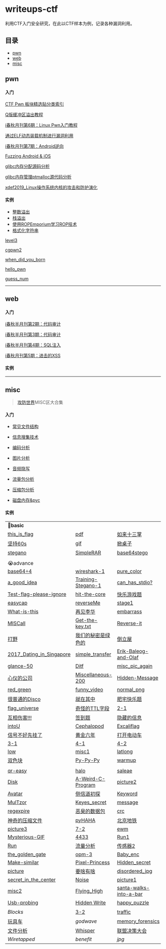 # writeups-ctf

利用CTF入门安全研究，在此以CTF样本为例，记录各种漏洞利用。

## 目录

- [pwn](#pwn)
- [web](#web)
- [misc](#misc)

## <a id="pwn">pwn</a>

#### 入门

[CTF Pwn 板块精选贴分类索引](https://github.com/ByeRose/writeups-ctf/blob/main/pwn/collect/CTF%E3%80%8EPwn%E3%80%8F%E7%89%88%E5%9D%97%E7%B2%BE%E9%80%89%E5%B8%96%E5%88%86%E7%B1%BB%E7%B4%A2%E5%BC%95.pdf)

[Q版缓冲区溢出教程](https://github.com/ByeRose/writeups-ctf/blob/main/pwn/collect/Q%E7%89%88%E7%BC%93%E5%86%B2%E5%8C%BA%E6%BA%A2%E5%87%BA%E6%95%99%E7%A8%8B.pdf)

[i春秋月刊第6期：Linux Pwn入门教程](https://github.com/ByeRose/writeups-ctf/blob/main/pwn/collect/i%E6%98%A5%E7%A7%8B%E6%9C%88%E5%88%8A%E7%AC%AC6%E6%9C%9F%EF%BC%9ALinux%20Pwn%E5%85%A5%E9%97%A8%E6%95%99%E7%A8%8B.pdf)

[通过ELF动态装载机制进行漏洞利用](https://github.com/ByeRose/writeups-ctf/blob/main/pwn/collect/%E9%80%9A%E8%BF%87ELF%E5%8A%A8%E6%80%81%E8%A3%85%E8%BD%BD%E6%9C%BA%E5%88%B6%E8%BF%9B%E8%A1%8C%E6%BC%8F%E6%B4%9E%E5%88%A9%E7%94%A8.pdf)

[i春秋月刊第7期：Android逆向](https://github.com/ByeRose/writeups-ctf/blob/main/pwn/collect/i%E6%98%A5%E7%A7%8B%E6%9C%88%E5%88%8A%E7%AC%AC7%E6%9C%9F%EF%BC%9AAndroid%E9%80%86%E5%90%91.pdf)

[Fuzzing Android & iOS](https://github.com/ByeRose/writeups-ctf/blob/main/pwn/collect/Fuzzing%20Android%20%26%20iOS.pdf)

[glibc内存分配源码分析](https://github.com/ByeRose/writeups-ctf/blob/main/pwn/collect/glibc%E5%86%85%E5%AD%98%E5%88%86%E9%85%8D%E6%BA%90%E7%A0%81%E5%88%86%E6%9E%90.pdf)

[glibc内存管理ptmalloc源代码分析](https://github.com/ByeRose/writeups-ctf/blob/main/pwn/collect/glibc%E5%86%85%E5%AD%98%E7%AE%A1%E7%90%86ptmalloc%E6%BA%90%E4%BB%A3%E7%A0%81%E5%88%86%E6%9E%90.pdf)

[xdef2019_Linux操作系统内核的攻击和防护演化](https://github.com/ByeRose/writeups-ctf/blob/main/pwn/collect/xdef2019_Linux%E6%93%8D%E4%BD%9C%E7%B3%BB%E7%BB%9F%E5%86%85%E6%A0%B8%E7%9A%84%E6%94%BB%E5%87%BB%E5%92%8C%E9%98%B2%E6%8A%A4%E6%BC%94%E5%8C%96.pdf)

#### 实例

- [整数溢出]()
- [栈溢出]()
- [使用ROPEmporium学习ROP技术]()
- [格式化字符串]()



[level3](https://github.com/ByeRose/writeups-adworld/blob/main/pwn/%5Bret2libc%5Dlevel3%20%E6%94%BB%E9%98%B2%E4%B8%96%E7%95%8C%20.pdf)

[cgpwn2](https://github.com/ByeRose/writeups-adworld/blob/main/pwn/%5Bret2sys%5Dcgpwn2%20%E6%94%BB%E9%98%B2%E4%B8%96%E7%95%8C.pdf)

[when_did_you_born](https://github.com/ByeRose/writeups-adworld/blob/main/pwn/%5B%E6%A0%88%E6%BA%A2%E5%87%BA%5Dwhen_did_you_born%20%E6%94%BB%E9%98%B2%E4%B8%96%E7%95%8C.pdf)

[hello_pwn](https://github.com/ByeRose/writeups-adworld/blob/main/pwn/%5B%E6%A0%88%E6%BA%A2%E5%87%BA%5Dhello_pwn%20%E6%94%BB%E9%98%B2%E4%B8%96%E7%95%8C.pdf)

[guess_num](https://github.com/ByeRose/writeups-adworld/blob/main/pwn/%5B%E6%A0%88%E6%BA%A2%E5%87%BA%5Dguess_num%20%E6%94%BB%E9%98%B2%E4%B8%96%E7%95%8C.pdf)



---



## <a id="web">web</a>

#### 入门

[i春秋半月刊第2期：代码审计]()

[i春秋半月刊第3期：代码审计]()

[i春秋半月刊第4期：SQL注入]()

[i春秋月刊第5期：进击的XSS]()

#### 实例



---



## <a id="misc">misc</a>

>  [攻防世界](https://adworld.xctf.org.cn/)MISC区大合集

#### 入门

- [常见文件结构](https://github.com/ByeRose/writeups-ctf/blob/main/misc/%E5%B8%B8%E8%A7%81%E6%96%87%E4%BB%B6%E7%BB%93%E6%9E%84.md)

- [信息搜集技术](https://github.com/ByeRose/writeups-ctf/blob/main/misc/%E4%BF%A1%E6%81%AF%E6%90%9C%E9%9B%86%E6%8A%80%E6%9C%AF.pdf)

- [编码分析](https://github.com/ByeRose/writeups-ctf/blob/main/misc/%E7%BC%96%E7%A0%81%E5%88%86%E6%9E%90.pdf)

- [图片分析](https://github.com/ByeRose/writeups-ctf/blob/main/misc/%E5%9B%BE%E7%89%87%E5%88%86%E6%9E%90.pdf)

- [音频隐写](https://github.com/ByeRose/writeups-ctf/blob/main/misc/%E9%9F%B3%E9%A2%91%E9%9A%90%E5%86%99%20.pdf)

- [流量包分析](https://github.com/ByeRose/writeups-ctf/blob/main/misc/%E6%B5%81%E9%87%8F%E5%8C%85%E5%88%86%E6%9E%90.pdf)

- [压缩包分析](https://github.com/ByeRose/writeups-ctf/blob/main/misc/%E5%8E%8B%E7%BC%A9%E5%8C%85%E5%88%86%E6%9E%90.pdf)

- [磁盘内存&pyc](https://github.com/ByeRose/writeups-ctf/blob/main/misc/%E7%A3%81%E7%9B%98%E5%86%85%E5%AD%98%26pyc.pdf)

#### 实例

|                                                              |                                                              |                                                              |                                                              |
| ------------------------------------------------------------ | ------------------------------------------------------------ | ------------------------------------------------------------ | ------------------------------------------------------------ |
| :muscle:**basic**                                            |                                                              |                                                              |                                                              |
| [this_is_flag](https://blog.csdn.net/weixin_44604541/article/details/109058125) | [pdf](https://blog.csdn.net/weixin_44604541/article/details/109058125) | [如来十三掌](https://github.com/ByeRose/writeups-ctf/blob/main/misc/%5B%E4%B8%8E%E4%BD%9B%E8%AE%BA%E7%A6%85%2CRot13%2CBase64%5D%E5%A6%82%E6%9D%A5%E5%8D%81%E4%B8%89%E6%8E%8C%20%E6%94%BB%E9%98%B2%E4%B8%96%E7%95%8C.pdf) | [give_you_flag](https://github.com/ByeRose/writeups-ctf/blob/main/misc/%5Bgif%2CQRcode%5Dgive_you_flag%20%E6%94%BB%E9%98%B2%E4%B8%96%E7%95%8C.pdf) |
| [坚持60s](https://blog.csdn.net/weixin_44604541/article/details/109058125) | [gif](https://github.com/ByeRose/writeups-ctf/blob/main/misc/%5Bascii%2C%E8%84%9A%E6%9C%AC%5Dgif%20%E6%94%BB%E9%98%B2%E4%B8%96%E7%95%8C.pdf) | [掀桌子](https://github.com/ByeRose/writeups-ctf/blob/main/misc/%5Bascii%2C%E8%84%9A%E6%9C%AC%5D%E6%8E%80%E6%A1%8C%E5%AD%90%20%E6%94%BB%E9%98%B2%E4%B8%96%E7%95%8C.pdf) | [ext3](https://github.com/ByeRose/writeups-ctf/blob/main/misc/%5B%E6%96%87%E4%BB%B6%E7%B3%BB%E7%BB%9F%5Dext3%20%E6%94%BB%E9%98%B2%E4%B8%96%E7%95%8C.pdf) |
| [stegano](https://github.com/ByeRose/writeups-ctf/blob/main/misc/%5Bpdf%2Cmorse%5Dstegano%20%E6%94%BB%E9%98%B2%E4%B8%96%E7%95%8C.pdf) | [SimpleRAR](https://github.com/ByeRose/writeups-ctf/blob/main/misc/%5BRAR%2Cgif%2CQRcode%5DSimpleRAR%20%E6%94%BB%E9%98%B2%E4%B8%96%E7%95%8C.pdf) | [base64stego](https://github.com/ByeRose/writeups-ctf/blob/main/misc/%5BBase64%E9%9A%90%E5%86%99%5Dbase64stego%20%E6%94%BB%E9%98%B2%E4%B8%96%E7%95%8C.pdf) | [功夫再高也怕菜刀](https://github.com/ByeRose/writeups-ctf/blob/main/misc/%5Bwireshark%2Cforemost%5D%E5%8A%9F%E5%A4%AB%E5%86%8D%E9%AB%98%E4%B9%9F%E6%80%95%E8%8F%9C%E5%88%80%20%E6%94%BB%E9%98%B2%E4%B8%96%E7%95%8C.pdf) |
|                                                              |                                                              |                                                              |                                                              |
| :sob:advance                                                 |                                                              |                                                              |                                                              |
| [base64÷4](https://blog.csdn.net/fool_best/article/details/104176814) | [wireshark-1](https://blog.csdn.net/fool_best/article/details/104136590) | [pure_color](https://blog.csdn.net/gongjingege/article/details/108035013) | [Aesop_secret](https://github.com/ByeRose/writeups-ctf/blob/main/misc/%5BAES%2Cps%5DAesop_secret%20%E6%94%BB%E9%98%B2%E4%B8%96%E7%95%8C.pdf) |
| [a_good_idea](https://github.com/ByeRose/writeups-ctf/blob/main/misc/%5BPIL%2Cbinwalk%5Da_good_idea%20%E6%94%BB%E9%98%B2%E4%B8%96%E7%95%8C.pdf) | [Training-Stegano-1](https://blog.csdn.net/qq_43312665/article/details/104209475) | [can_has_stdio?](https://blog.csdn.net/weixin_47717433/article/details/108300271) | [János-the-Ripper](https://github.com/ByeRose/writeups-ctf/blob/main/misc/%5B%E7%88%86%E7%A0%B4%2Czip%5DJ%C3%A1nos-the-Ripper%20%E6%94%BB%E9%98%B2%E4%B8%96%E7%95%8C.pdf) |
| [Test-flag-please-ignore](https://blog.csdn.net/harry_c/article/details/99615704) | [hit-the-core](https://github.com/ByeRose/writeups-ctf/blob/main/misc/%5B%E5%AD%97%E7%AC%A6%E4%B8%B2%5Dhit-the-core%20%E6%94%BB%E9%98%B2%E4%B8%96%E7%95%8C.pdf) | [快乐游戏题](https://blog.csdn.net/gongjingege/article/details/108169629) | [Banmabanma](https://github.com/ByeRose/writeups-ctf/blob/main/misc/%5B%E6%9D%A1%E5%BD%A2%E7%A0%81%5DBanmabanma%20%E6%94%BB%E9%98%B2%E4%B8%96%E7%95%8C.pdf) |
| [easycap](https://blog.csdn.net/harry_c/article/details/99686762) | [reverseMe](https://blog.csdn.net/gongjingege/article/details/108173174) | [stage1](https://github.com/ByeRose/writeups-ctf/blob/main/misc/%5Bpyc%5Dstage1%20%E6%94%BB%E9%98%B2%E4%B8%96%E7%95%8C.pdf) | [Hear-with-your-Eyes](https://github.com/ByeRose/writeups-ctf/blob/main/misc/%5B%E9%9F%B3%E9%A2%91%5DHear-with-your-Eyes%20%E6%94%BB%E9%98%B2%E4%B8%96%E7%95%8C.pdf) |
| [What-is-this](https://blog.csdn.net/harry_c/article/details/99404172) | [再见李华](https://github.com/ByeRose/writeups-ctf/blob/main/misc/%5Bmd5%2Cforemost%5D%E5%86%8D%E8%A7%81%E6%9D%8E%E5%8D%8E%20%E6%94%BB%E9%98%B2%E4%B8%96%E7%95%8C.pdf) | [embarrass](https://blog.csdn.net/gongjingege/article/details/108034693) | [神奇的Modbus](https://blog.csdn.net/qq_46927150/article/details/105880372) |
| [MISCall](https://github.com/ByeRose/writeups-ctf/blob/main/misc/%5Bgit%5DMISCall%20%E6%94%BB%E9%98%B2%E4%B8%96%E7%95%8C.pdf) | [Get-the-key.txt](https://blog.csdn.net/weixin_43877387/article/details/103133884) | [Reverse-it](https://github.com/ByeRose/writeups-ctf/blob/main/misc/%5Bjpg%5DReverse-it%20%E6%94%BB%E9%98%B2%E4%B8%96%E7%95%8C.pdf) | [something_in_image](https://blog.csdn.net/weixin_45556441/article/details/109864134) |
| [打野](https://blog.csdn.net/qq_43312665/article/details/104262278) | [我们的秘密是绿色的](https://github.com/ByeRose/writeups-ctf/blob/main/misc/%5B%E6%A0%85%E6%A0%8F%EF%BC%8C%E5%87%AF%E6%92%92%EF%BC%8C%E4%BC%AA%E5%8A%A0%E5%AF%86%EF%BC%8C%E6%98%8E%E6%96%87%E6%94%BB%E5%87%BBour%20secret%5D%E6%88%91%E4%BB%AC%E7%9A%84%E7%A7%98%E5%AF%86%E6%98%AF%E7%BB%BF%E8%89%B2%E7%9A%84_%E6%94%BB%E9%98%B2%E4%B8%96%E7%95%8C.pdf) | [倒立屋](https://github.com/ByeRose/writeups-ctf/blob/main/misc/%5Bzsteg%5D%E5%80%92%E7%AB%8B%E5%B1%8B%20%E6%94%BB%E9%98%B2%E4%B8%96%E7%95%8C.pdf) | [小小的PDF](https://blog.csdn.net/weixin_44604541/article/details/109840744) |
| [2017_Dating_in_Singapore](https://github.com/ByeRose/writeups-ctf/blob/main/misc/%5B%E6%97%A5%E5%8E%86%5D2017_Dating_in_Singapore%20%E6%94%BB%E9%98%B2%E4%B8%96%E7%95%8C.pdf) | [simple_transfer](https://blog.csdn.net/RuoLi_s/article/details/109630540) | [Erik-Baleog-and-Olaf](https://github.com/ByeRose/writeups-ctf/blob/main/misc/%5B%E5%83%8F%E7%B4%A0%2C%E4%BA%8C%E7%BB%B4%E7%A0%81%5DErik-Baleog-and-Olaf%20%E6%94%BB%E9%98%B2%E4%B8%96%E7%95%8C.pdf) | [labour](https://github.com/ByeRose/writeups-ctf/blob/main/misc/%5Bgpx%5Dlabour%20%E6%94%BB%E9%98%B2%E4%B8%96%E7%95%8C.pdf) |
| [glance-50](https://blog.csdn.net/harry_c/article/details/99862218) | [Ditf](https://github.com/ByeRose/writeups-ctf/blob/main/misc/%5Bforemost%2Cpacpng%2Cbase64%2CHTTP%2C%E5%88%86%E8%BE%A8%E7%8E%87%5DDitf%20%E6%94%BB%E9%98%B2%E4%B8%96%E7%95%8C.pdf) | [misc_pic_again](https://github.com/ByeRose/writeups-ctf/blob/main/misc/%5B%E6%AD%A3%E5%88%99%EF%BC%8C%E5%9B%BE%E7%89%87%E9%9A%90%E5%86%99%5Dmisc_pic_again%20%E6%94%BB%E9%98%B2%E4%B8%96%E7%95%8C.pdf) | [适合作为桌面](https://blog.csdn.net/YUK_103/article/details/103223552) |
| [心仪的公司](https://blog.csdn.net/weixin_44604541/article/details/109451538) | [Miscellaneous-200](https://github.com/ByeRose/writeups-ctf/blob/main/misc/%5B%E5%83%8F%E7%B4%A0%5DMiscellaneous-200%20%E6%94%BB%E9%98%B2%E4%B8%96%E7%95%8C.pdf) | [Hidden-Message](https://github.com/ByeRose/writeups-ctf/blob/main/misc/%5Bpcap%2Cascii%5DHidden-Message%20%E6%94%BB%E9%98%B2%E4%B8%96%E7%95%8C.pdf) | [Recover-Deleted-File](https://github.com/ByeRose/writeups-ctf/blob/main/misc/%5B%E6%95%B0%E6%8D%AE%E6%81%A2%E5%A4%8D%5DRecover-Deleted-File%20%E6%94%BB%E9%98%B2%E4%B8%96%E7%95%8C.pdf) |
| [red_green](https://github.com/ByeRose/writeups-ctf/blob/main/misc/%5B%E5%9B%BE%E7%89%87%E9%9A%90%E5%86%99%5Dred_green%20%E6%94%BB%E9%98%B2%E4%B8%96%E7%95%8C.pdf) | [funny_video](https://github.com/ByeRose/writeups-ctf/blob/main/misc/%5B%E8%A7%86%E9%A2%91%EF%BC%8C%E9%9F%B3%E9%A2%91%5Dfunny_video%20%E6%94%BB%E9%98%B2%E4%B8%96%E7%95%8C.pdf) | [normal_png](https://blog.csdn.net/weixin_44604541/article/details/110870849) | [很普通的数独](https://blog.csdn.net/weixin_44604541/article/details/109506510) |
| [很普通的Disco](https://blog.csdn.net/weixin_44604541/article/details/109534557) | [就在其中](https://github.com/ByeRose/writeups-ctf/blob/main/misc/%5BRSA%2Cpcapng%5D%E5%B0%B1%E5%9C%A8%E5%85%B6%E4%B8%AD%20%E6%94%BB%E9%98%B2%E4%B8%96%E7%95%8C.pdf) | [肥宅快乐题](https://blog.csdn.net/weixin_44604541/article/details/109543998) | [miscmisc](https://github.com/ByeRose/writeups-ctf/blob/main/misc/%5B%E5%9B%BE%E7%89%87%E9%9A%90%E5%86%99%2Cword%2C%E6%98%8E%E6%96%87%E6%94%BB%E5%87%BB%5Dmiscmisc%20%E6%94%BB%E9%98%B2%E4%B8%96%E7%95%8C.pdf) |
| [flag_universe](https://blog.csdn.net/weixin_44604541/article/details/109570910) | [奇怪的TTL字段](https://github.com/ByeRose/writeups-ctf/blob/main/misc/%5B%E8%87%AA%E5%8A%A8%E5%AF%86%E9%92%A5%E5%AF%86%E7%A0%81%2C%E4%BA%8C%E8%BF%9B%E5%88%B6%E9%9A%90%E5%86%99%5D%E5%A5%87%E6%80%AA%E7%9A%84TTL%E5%AD%97%E6%AE%B5%20%E6%94%BB%E9%98%B2%E4%B8%96%E7%95%8C.pdf) | [2-1](https://github.com/ByeRose/writeups-ctf/blob/main/misc/%5BCRC%E7%88%86%E7%A0%B4%5D2-1%20%E6%94%BB%E9%98%B2%E4%B8%96%E7%95%8C.pdf) | [3-11](https://github.com/ByeRose/writeups-ctf/blob/main/misc/%5BBase64%E5%9B%BE%E7%89%87%EF%BC%8CLSB%5D3-11%20%E6%94%BB%E9%98%B2%E4%B8%96%E7%95%8C.pdf) |
| [互相伤害!!!](https://blog.csdn.net/weixin_44604541/article/details/109717353) | [签到题](https://blog.csdn.net/Guapichen/article/details/107980578) | [隐藏的信息](https://blog.csdn.net/weixin_44604541/article/details/109770572) | [Become_a_Rockstar](https://github.com/ByeRose/writeups-ctf/blob/main/misc/%5B%E5%8F%A6%E7%B1%BB%E7%BC%96%E7%A8%8B%E8%AF%AD%E8%A8%80%5DBecome_a_Rockstar%20%E6%94%BB%E9%98%B2%E4%B8%96%E7%95%8C.pdf) |
| [intoU](https://blog.csdn.net/weixin_44604541/article/details/111059531) | [Cephalopod](https://github.com/ByeRose/writeups-ctf/blob/main/misc/%5B%E6%B5%81%E9%87%8F%5DCephalopod%20%E6%94%BB%E9%98%B2%E4%B8%96%E7%95%8C.pdf) | [Excaliflag](https://blog.csdn.net/weixin_44604541/article/details/109964193) | [Just-No-One](https://blog.csdn.net/weixin_44604541/article/details/110742990) |
| [信号不好先挂了](https://blog.csdn.net/weixin_44604541/article/details/110062566) | [黄金六年](https://github.com/ByeRose/writeups-ctf/blob/main/misc/%5B%E8%A7%86%E9%A2%91%E5%B8%A7%2Crar%5D%E9%BB%84%E9%87%91%E5%85%AD%E5%B9%B4%20%E6%94%BB%E9%98%B2%E4%B8%96%E7%95%8C.pdf) | [打开电动车](https://fishpond.blog.csdn.net/article/details/111193409) | [hong](https://blog.csdn.net/weixin_44604541/article/details/111247886) |
| [3-1](https://github.com/ByeRose/writeups-ctf/blob/main/misc/%5B%E6%B5%81%E9%87%8F%E5%8C%85%2CBase64%5D3-1%20%E6%94%BB%E9%98%B2%E4%B8%96%E7%95%8C.pdf) | [4-1](https://github.com/ByeRose/writeups-ctf/blob/main/misc/%5B%E7%9B%B2%E6%B0%B4%E5%8D%B0%5D4-1%20%E6%94%BB%E9%98%B2%E4%B8%96%E7%95%8C.pdf) | [4-2](https://github.com/ByeRose/writeups-ctf/blob/main/misc/%5B%E8%AF%8D%E9%A2%91%E5%88%86%E6%9E%90%5D4-2%20%E6%94%BB%E9%98%B2%E4%B8%96%E7%95%8C.pdf) | [5-1](https://blog.csdn.net/weixin_44604541/article/details/110378348) |
| [low](https://blog.csdn.net/weixin_44604541/article/details/110428984) | [misc1](https://blog.csdn.net/weixin_44604541/article/details/110478409) | [latlong](https://github.com/ByeRose/writeups-ctf/blob/main/misc/%5B%E6%97%A0%E7%BA%BF%E7%94%B5%5Dlatlong%20%E6%94%BB%E9%98%B2%E4%B8%96%E7%95%8C.pdf) | [Miscellaneous-300](https://github.com/ByeRose/writeups-ctf/blob/main/misc/%5B%E7%88%86%E7%A0%B4%2C%E9%A2%91%E8%B0%B1%E5%9B%BE%5DMiscellaneous-300%20%E6%94%BB%E9%98%B2%E4%B8%96%E7%95%8C.pdf) |
| [双色块](https://github.com/ByeRose/writeups-ctf/blob/main/misc/%5BASCII%2CDES%E8%A7%A3%E5%AF%86%5D%E5%8F%8C%E8%89%B2%E5%9D%97%20%E6%94%BB%E9%98%B2%E4%B8%96%E7%95%8C.pdf) | [Py-Py-Py](https://github.com/ByeRose/writeups-ctf/blob/main/misc/%5Bpyc%E9%9A%90%E5%86%99%5DPy-Py-Py%20%E6%94%BB%E9%98%B2%E4%B8%96%E7%95%8C.pdf) | [warmup](https://blog.csdn.net/weixin_44604541/article/details/109566704) | [传感器1](https://blog.csdn.net/weixin_44604541/article/details/109614250) |
|                                                              |                                                              |                                                              |                                                              |
| [qr-easy](https://yous.be/2014/12/07/seccon-ctf-2014-qr-easy-write-up/) | [halo](https://blog.csdn.net/weixin_44604541/article/details/111737216) | [saleae](https://m09ic.top/posts/41838/)                     | [mysql](https://fishpond.blog.csdn.net/article/details/111109033) |
| [Disk](https://blog.csdn.net/lycnjupt/article/details/84237825) | [A-Weird-C-Program](https://blog.csdn.net/weixin_44604541/article/details/112402771) | [picture2](https://blog.csdn.net/weixin_44604541/article/details/111311012) | [test.pyc](https://blog.csdn.net/weixin_44604541/article/details/111404198) |
| [Avatar](https://blog.csdn.net/weixin_44604541/article/details/111473759) | [侧信道初探](https://blog.csdn.net/weixin_44604541/article/details/111513482) | [Keyword](https://fishpond.blog.csdn.net/article/details/111676599) | [clemency](https://blog.csdn.net/xuandao_ahfengren/article/details/106428165) |
| [MulTzor](https://blog.csdn.net/qq_35713009/article/details/89340976) | [Keyes_secret](https://blog.csdn.net/weixin_44604541/article/details/112005839) | [message](https://blog.csdn.net/weixin_44604541/article/details/112062209) | [arrdeepee](https://nandynarwhals.org/hitbgsec2017-arrdeepee/) |
| [regexpire](https://eugenekolo.com/blog/csaw-qual-ctf-2016/#regexpire) | [恶臭的数据包](https://blog.csdn.net/weixin_44604541/article/details/112235777) | [crc](https://blog.csdn.net/weixin_44604541/article/details/112356639) | [challenge_how_many_Vigenère](https://blog.csdn.net/weixin_44604541/article/details/113558114) |
| [神奇的压缩文件](https://blog.csdn.net/weixin_44604541/article/details/112427198) | [pyHAHA](https://blog.csdn.net/weixin_44604541/article/details/112468128) | [北京地铁](https://blog.csdn.net/weixin_44604541/article/details/112785198) | [wireshark](https://fishpond.blog.csdn.net/article/details/112862469) |
| [picture3](https://blog.csdn.net/xuandao_ahfengren/article/details/106428165) | [7-2](https://github.com/susers/Writeups/blob/master/2017/WDCTF-finals/Misc/7-2/Write-up.md) | [ewm](https://blog.csdn.net/weixin_44604541/article/details/112955064) | [refrain](https://blog.bushwhackers.ru/0ctf-2019-quals-refrain/) |
| [Mysterious-GIF](https://blog.csdn.net/weixin_44604541/article/details/113252338) | [4433](https://fishpond.blog.csdn.net/article/details/113529718) | [Run1](https://github.com/ByeRose/writeups-ctf/blob/main/misc/%5Bpython%E6%B2%99%E7%AE%B1%E9%80%83%E9%80%B8%5DRun1%20%E6%94%BB%E9%98%B2%E4%B8%96%E7%95%8C.pdf) | [NdisBackDoor](https://www.jianshu.com/p/04ef45f4b243)       |
| [Run](https://github.com/ByeRose/writeups-ctf/blob/main/misc/%5Bpython%E6%B2%99%E7%AE%B1%E9%80%83%E9%80%B8%5DRun1%20%E6%94%BB%E9%98%B2%E4%B8%96%E7%95%8C.pdf) | [流量分析](https://blog.csdn.net/weixin_44604541/article/details/113603748) | [传感器2](https://blog.csdn.net/weixin_44604541/article/details/113642842) | [Russian-zips](https://blog.csdn.net/weixin_44604541/article/details/113741829) |
| [the_golden_gate](https://github.com/ctfs/write-ups-2014/tree/master/seccon-ctf-2014/the-golden-gate) | [opm-3](https://github.com/p4-team/ctf/tree/master/2016-03-12-0ctf/opm) | [Baby_enc](https://kataware.hatenablog.jp/entry/2017/05/22/174953) | [Unknown-format](https://duksctf.github.io/2017/02/04/ALEXCTF2017-Unknown-Forat.html) |
| [Make-similar](https://github.com/ctfs/write-ups-2014/tree/master/olympic-ctf-2014/make-similar) | [Pixel-Princess](https://github.com/ctfs/write-ups-2014/tree/master/ectf-2014/pixel-princess) | [Hidden_secret](https://blog.csdn.net/zippo1234/article/details/109595185) | [NdisBackDoor1](https://www.jianshu.com/p/04ef45f4b243)      |
| [picture](https://h3110w0r1d.com/archives/67/)               | [要啥有啥](https://l-team.org/archives/lctf2016_wp_3.html)   | [disordered_jpg](https://github.com/ByeRose/writeups-ctf/blob/main/misc/%5B%E5%AD%97%E8%8A%82%5Ddisordered_jpg%20%E6%94%BB%E9%98%B2%E4%B8%96%E7%95%8C.pdf) | [神秘的交易](https://github.com/EmpireCTF/empirectf/tree/master/writeups/2018-06-19-SCTF#434-misc--%E7%A5%9E%E7%A7%98%E7%9A%84%E4%BA%A4%E6%98%93) |
| [secret_in_the_center](https://github.com/ByeRose/writeups-ctf/blob/main/misc/%5Bzip%E4%BF%AE%E5%A4%8D%5Dsecret_in_the_center%20%E6%94%BB%E9%98%B2%E4%B8%96%E7%95%8C.pdf) | [Noise](https://www.xctf.org.cn/library/details/8723e039db0164e2f7345a12d2edd2a5e800adf7/) | [picture1](https://www.xctf.org.cn/library/details/8723e039db0164e2f7345a12d2edd2a5e800adf7/) | [traffic1](https://blog.csdn.net/mutou990/article/details/108248461) |
| [misc2](https://blog.csdn.net/pigredfive/article/details/103301138) | [Flying_High](https://nandynarwhals.org/hitbgsec2017-flyinghigh/) | [santa-walks-into-a-bar](https://ph03nix.club/2016/12/27/3dsctf-2016-misc100-santa-walks-into-a-bar.html) | [LooL](https://github.com/ctfs/write-ups-2014/tree/master/d-ctf-2014/misc-300) |
| [Usb-probing](https://vincentkool.github.io/2017-AlexCTF-Fore3/) | [Hidden Write](https://www.cnblogs.com/tr1ple/p/9986587.html) | [happy_puzzle](https://nikoeurus.github.io/2019/10/28/UNCTF/#happy-puzzle%EF%BC%88800-points%EF%BC%89) | [摩斯电码](https://github.com/ByeRose/writeups-ctf/blob/main/misc/%5B%E9%9F%B3%E9%A2%91%5D%E6%91%A9%E6%96%AF%E7%94%B5%E7%A0%81%20%E6%94%BB%E9%98%B2%E4%B8%96%E7%95%8C.pdf) |
| *Blocks*                                                     | [3-2](https://chybeta.github.io/2017/09/16/%E9%97%AE%E9%BC%8E%E6%9D%AF-CTF-writeup/) | [traffic](https://github.com/susers/Writeups/tree/master/2017/%E5%8E%A6%E9%97%A8%E9%82%80%E8%AF%B7%E8%B5%9B/Misc/traffic) | [第四扩展FS](https://www.cnblogs.com/kagari/p/8889412.html)  |
| [玩具车](https://my.oschina.net/u/4403673/blog/3345410)      | *godwave*                                                    | [memory_forensics](https://wooy0ung.github.io/writeup/2018/05/01/ciscn-2018-memory-forensics/) | [寻找入侵者](https://lanvnal.com/2018/04/29/CISCN2018-WP/#toc-heading-11) |
| [文件分析](https://cloud.tencent.com/developer/article/1078231) | [Whisper](https://www.sqlsec.com/2018/01/ctfimg.html#toc-heading-17) | [联盟决策大会](https://www.anquanke.com/post/id/178392)      | [我萌吗](https://www.codercto.com/a/3957.html)               |
| *Wiretapped*                                                 | *benefit*                                                    | *jpg*                                                        | [memory_forensics1](https://wooy0ung.github.io/writeup/2018/05/01/ciscn-2018-memory-forensics/) |

